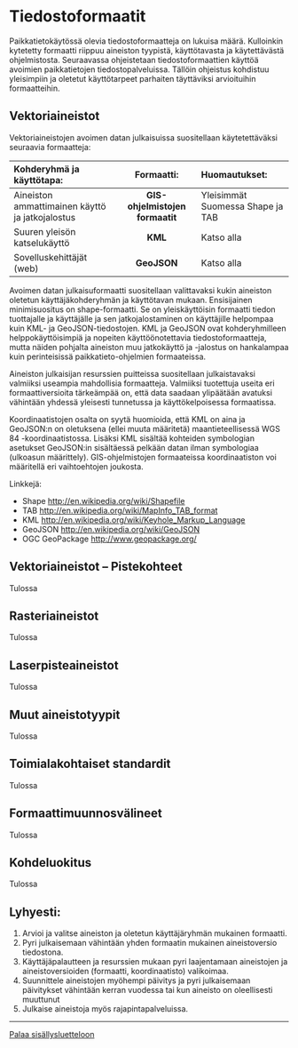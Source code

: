 # Tiedostoformaatit

Paikkatietokäytössä olevia tiedostoformaatteja on lukuisa määrä. Kulloinkin kytetetty formaatti riippuu aineiston tyypistä, käyttötavasta ja käytettävästä ohjelmistosta. Seuraavassa ohjeistetaan tiedostoformaattien käyttöä avoimien paikkatietojen tiedostopalveluissa. Tällöin ohjeistus kohdistuu yleisimpiin ja oletetut käyttötarpeet parhaiten täyttäviksi arvioituihin formaatteihin.

## Vektoriaineistot

Vektoriaineistojen avoimen datan julkaisuissa suositellaan käytetettäväksi seuraavia formaatteja:

| Kohderyhmä ja käyttötapa: | Formaatti: | Huomautukset: |
| :--------- | :-------: | :--------- |
| Aineiston ammattimainen käyttö ja jatkojalostus | **GIS-ohjelmistojen formaatit** | Yleisimmät Suomessa Shape ja TAB |
| Suuren yleisön katselukäyttö | **KML** | Katso alla |
| Sovelluskehittäjät (web) | **GeoJSON** | Katso alla |

Avoimen datan julkaisuformaatti suositellaan valittavaksi kukin aineiston oletetun käyttäjäkohderyhmän ja käyttötavan mukaan. Ensisijainen minimisuositus on shape-formaatti. Se on yleiskäyttöisin formaatti tiedon tuottajalle ja käyttäjälle ja sen jatkojalostaminen on käyttäjille helpompaa kuin KML- ja GeoJSON-tiedostojen. KML ja GeoJSON ovat kohderyhmilleen helppokäyttöisimpiä ja nopeiten käyttöönotettavia tiedostoformaatteja, mutta näiden pohjalta aineiston muu jatkokäyttö ja -jalostus on hankalampaa kuin perinteisissä paikkatieto-ohjelmien formaateissa.

Aineiston julkaisijan resurssien puitteissa suositellaan julkaistavaksi valmiiksi useampia mahdollisia formaatteja. Valmiiksi tuotettuja useita eri formaattiversioita tärkeämpää on, että data saadaan ylipäätään avatuksi vähintään yhdessä yleisesti tunnetussa ja käyttökelpoisessa formaatissa.

Koordinaatistojen osalta on syytä huomioida, että KML on aina ja GeoJSON:n on oletuksena (ellei muuta määritetä) maantieteellisessä WGS 84 -koordinaatistossa. Lisäksi KML sisältää kohteiden symbologian asetukset GeoJSON:in sisältäessä pelkään datan ilman symbologiaa (ulkoasun määrittely). GIS-ohjelmistojen formaateissa koordinaatiston voi määritellä eri vaihtoehtojen joukosta.

Linkkejä:
* Shape http://en.wikipedia.org/wiki/Shapefile
* TAB http://en.wikipedia.org/wiki/MapInfo_TAB_format
* KML http://en.wikipedia.org/wiki/Keyhole_Markup_Language
* GeoJSON http://en.wikipedia.org/wiki/GeoJSON
* OGC GeoPackage http://www.geopackage.org/


## Vektoriaineistot – Pistekohteet
Tulossa

## Rasteriaineistot
Tulossa

## Laserpisteaineistot
Tulossa

## Muut aineistotyypit
Tulossa

## Toimialakohtaiset standardit
Tulossa

## Formaattimuunnosvälineet
Tulossa

## Kohdeluokitus
Tulossa

## Lyhyesti:
1. Arvioi ja valitse aineiston ja oletetun käyttäjäryhmän mukainen formaatti.
2. Pyri julkaisemaan vähintään yhden formaatin mukainen aineistoversio tiedostona.
3. Käyttäjäpalautteen ja resurssien mukaan pyri laajentamaan aineistojen ja aineistoversioiden (formaatti, koordinaatisto) valikoimaa.
4. Suunnittele aineistojen myöhempi päivitys ja pyri julkaisemaan päivitykset vähintään kerran vuodessa tai kun aineisto on oleellisesti muuttunut
5. Julkaise aineistoja myös rajapintapalveluissa.

-----
[Palaa sisällysluetteloon](Sisällysluettelo.md)
